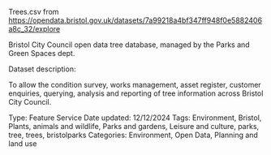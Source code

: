 Trees.csv from https://opendata.bristol.gov.uk/datasets/7a99218a4bf347ff948f0e5882406a8c_32/explore

Bristol City Council open data tree database, managed by the Parks and Green Spaces dept.

Dataset description: 

To allow the condition survey, works management, asset register, customer enquiries, querying, analysis and reporting of tree information across Bristol City Council.

Type: Feature Service
Date updated: 12/12/2024
Tags: Environment, Bristol, Plants, animals and wildlife, Parks and gardens, Leisure and culture, parks, tree, trees, bristolparks
Categories: Environment, Open Data, Planning and land use
